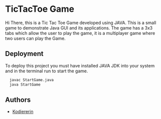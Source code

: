 
# TicTacToe Game

Hi There, this is a Tic Tac Toe Game developed using JAVA. This is a small game to demonstrate Java GUI and its applications. The game has a 3x3 tabs which allow the user to play the game, it is a multiplayer game where two users can play the Game.



## Deployment

To deploy this project you must have installed JAVA JDK into your system and in the terminal run to start the game.

```bash
  javac StartGame.java
  java StartGame
```


## Authors

- [Kodiererin](https://github.com/Kodiererin)
